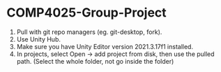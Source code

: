 # COMP4025-Group-Project
 
1. Pull with git repo managers (eg. git-desktop, fork).
2. Use Unity Hub.
3. Make sure you have Unity Editor version 2021.3.17f1 installed.
4. In projects, select Open -> add project from disk, then use the pulled path. (Select the whole folder, not go inside the folder)
